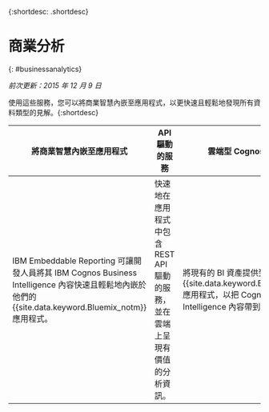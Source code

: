 
{:shortdesc: .shortdesc} 

# 商業分析
{: #businessanalytics}

*前次更新：2015 年 12 月 9 日*

使用這些服務，您可以將商業智慧內嵌至應用程式，以更快速且輕鬆地發現所有資料類型的見解。{:shortdesc}


將商業智慧內嵌至應用程式 | API 驅動的服務 | 雲端型 Cognos BI 內容
--- | --- | ---
IBM Embeddable Reporting 可讓開發人員將其 IBM Cognos Business Intelligence 內容快速且輕鬆地內嵌於他們的 {{site.data.keyword.Bluemix_notm}} 應用程式。 | 快速地在應用程式中包含 REST API 驅動的服務，並在雲端上呈現有價值的分析資訊。 | 將現有的 BI 資產提供到 {{site.data.keyword.Bluemix_notm}} 應用程式，以把 Cognos Business Intelligence 內容帶到雲端。

